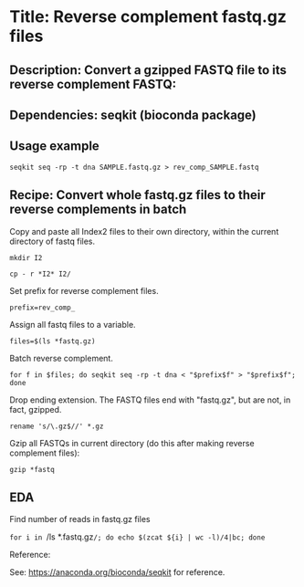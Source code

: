 # Title: Reverse complement fastq.gz files

## Description: Convert a gzipped FASTQ file to its reverse complement FASTQ:

## Dependencies: seqkit (bioconda package)

## Usage example

  `seqkit seq -rp -t dna SAMPLE.fastq.gz > rev_comp_SAMPLE.fastq`
  
## Recipe: Convert whole fastq.gz files to their reverse complements in batch
  
  Copy and paste all Index2 files to their own directory, within the current directory of fastq files.
  
  `mkdir I2`
  
  `cp - r *I2* I2/`

  Set prefix for reverse complement files.
  
  `prefix=rev_comp_`
  
  Assign all fastq files to a variable.
  
  `files=$(ls *fastq.gz)`
  
  Batch reverse complement.
  
  `for f in $files; do seqkit seq -rp -t dna < "$prefix$f" > "$prefix$f"; done`
  
  Drop ending extension. The FASTQ files end with "fastq.gz", but are not, in fact, gzipped.

  `rename 's/\.gz$//' *.gz`
  
  Gzip all FASTQs in current directory (do this after making reverse complement files):

  `gzip *fastq`

## EDA

  Find number of reads in fastq.gz files

  `for i in `/ls *.fastq.gz`/; do echo $(zcat ${i} | wc -l)/4|bc; done`


Reference:

See: https://anaconda.org/bioconda/seqkit for reference.
